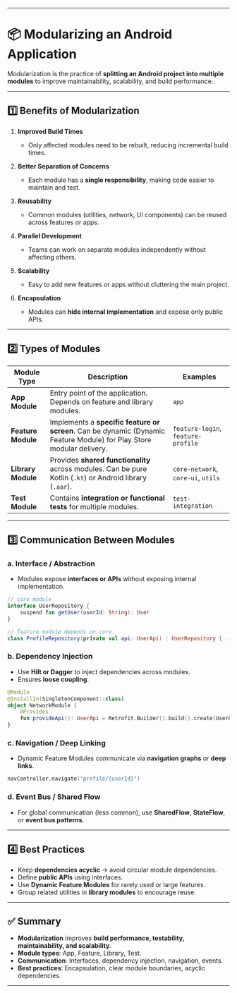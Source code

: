 
---

# 📦 Modularizing an Android Application

Modularization is the practice of **splitting an Android project into multiple modules** to improve maintainability, scalability, and build performance.

---

## 1️⃣ Benefits of Modularization

1. **Improved Build Times**

   * Only affected modules need to be rebuilt, reducing incremental build times.

2. **Better Separation of Concerns**

   * Each module has a **single responsibility**, making code easier to maintain and test.

3. **Reusability**

   * Common modules (utilities, network, UI components) can be reused across features or apps.

4. **Parallel Development**

   * Teams can work on separate modules independently without affecting others.

5. **Scalability**

   * Easy to add new features or apps without cluttering the main project.

6. **Encapsulation**

   * Modules can **hide internal implementation** and expose only public APIs.

---

## 2️⃣ Types of Modules

| Module Type        | Description                                                                                                           | Examples                           |
| ------------------ | --------------------------------------------------------------------------------------------------------------------- | ---------------------------------- |
| **App Module**     | Entry point of the application. Depends on feature and library modules.                                               | `app`                              |
| **Feature Module** | Implements a **specific feature or screen**. Can be dynamic (Dynamic Feature Module) for Play Store modular delivery. | `feature-login`, `feature-profile` |
| **Library Module** | Provides **shared functionality** across modules. Can be pure Kotlin (`.kt`) or Android library (`.aar`).             | `core-network`, `core-ui`, `utils` |
| **Test Module**    | Contains **integration or functional tests** for multiple modules.                                                    | `test-integration`                 |

---

## 3️⃣ Communication Between Modules

### a. **Interface / Abstraction**

* Modules expose **interfaces or APIs** without exposing internal implementation.

```kotlin
// core module
interface UserRepository {
    suspend fun getUser(userId: String): User
}

// feature module depends on core
class ProfileRepository(private val api: UserApi) : UserRepository { ... }
```

### b. **Dependency Injection**

* Use **Hilt or Dagger** to inject dependencies across modules.
* Ensures **loose coupling**.

```kotlin
@Module
@InstallIn(SingletonComponent::class)
object NetworkModule {
    @Provides
    fun provideApi(): UserApi = Retrofit.Builder().build().create(UserApi::class.java)
}
```

### c. **Navigation / Deep Linking**

* Dynamic Feature Modules communicate via **navigation graphs** or **deep links**.

```kotlin
navController.navigate("profile/{userId}")
```

### d. **Event Bus / Shared Flow**

* For global communication (less common), use **SharedFlow**, **StateFlow**, or **event bus patterns**.

---

## 4️⃣ Best Practices

* Keep **dependencies acyclic** → avoid circular module dependencies.
* Define **public APIs** using interfaces.
* Use **Dynamic Feature Modules** for rarely used or large features.
* Group related utilities in **library modules** to encourage reuse.

---

## ✅ Summary

* **Modularization** improves **build performance, testability, maintainability, and scalability**.
* **Module types**: App, Feature, Library, Test.
* **Communication**: Interfaces, dependency injection, navigation, events.
* **Best practices**: Encapsulation, clear module boundaries, acyclic dependencies.

---
